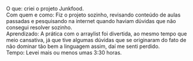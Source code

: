 O que: criei o projeto Junkfood.</br>
Com quem e como: Fiz o projeto sozinho, revisando conteúdo de aulas passadas e pesquisando na internet quando haviam dúvidas que não consegui resolver sozinho.</br>
Aprendizado: A prática com o arraylist foi divertida, ao mesmo tempo que meio cansativa, já que tive algumas dúvidas que se originaram do fato de não dominar tão bem a linguagem assim, daí me senti perdido.</br>
Tempo: Levei mais ou menos umas 3:30 horas.</br>
